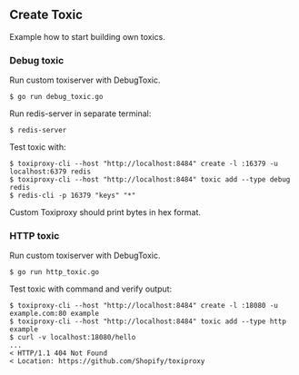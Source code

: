 ## Create Toxic

Example how to start building own toxics.

### Debug toxic

Run custom toxiserver with DebugToxic.

```shell
$ go run debug_toxic.go
```

Run redis-server in separate terminal:

```shell
$ redis-server
```

Test toxic with:

```shell
$ toxiproxy-cli --host "http://localhost:8484" create -l :16379 -u localhost:6379 redis
$ toxiproxy-cli --host "http://localhost:8484" toxic add --type debug redis
$ redis-cli -p 16379 "keys" "*"
```

Custom Toxiproxy should print bytes in hex format.

### HTTP toxic

Run custom toxiserver with DebugToxic.

```shell
$ go run http_toxic.go
```

Test toxic with command and verify output:

```shell
$ toxiproxy-cli --host "http://localhost:8484" create -l :18080 -u example.com:80 example
$ toxiproxy-cli --host "http://localhost:8484" toxic add --type http example
$ curl -v localhost:18080/hello
...
< HTTP/1.1 404 Not Found
< Location: https://github.com/Shopify/toxiproxy
```
